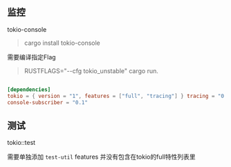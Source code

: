 
## 监控
tokio-console

> cargo install tokio-console

需要编译指定Flag
> RUSTFLAGS="--cfg tokio_unstable" cargo run. 

~~~toml

[dependencies]
tokio = { version = "1", features = ["full", "tracing"] } tracing = "0.1"
console-subscriber = "0.1"
~~~

## 测试
tokio::test

需要单独添加 `test-util` features 并没有包含在tokio的full特性列表里